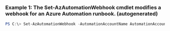 ### Example 1: The Set-AzAutomationWebhook cmdlet modifies a webhook for an Azure Automation runbook. (autogenerated)
```powershell
PS C:\> Set-AzAutomationWebhook -AutomationAccountName AutomationAccount01 -IsEnabled $False -Name Webhook01 -Parameters $Params -ResourceGroupName ResourceGroup01
```

